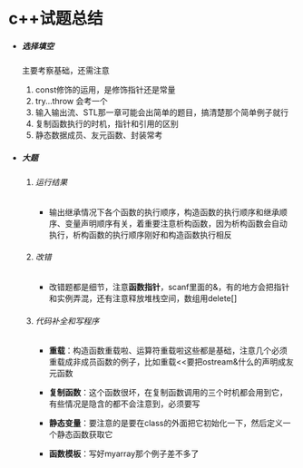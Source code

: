 # c++试题总结

- ##### 选择填空

  主要考察基础，还需注意

  1. const修饰的运用，是修饰指针还是常量
  2. try...throw 会考一个
  3. 输入输出流、STL那一章可能会出简单的题目，搞清楚那个简单例子就行
  4. 复制函数执行的时机，指针和引用的区别
  5. 静态数据成员、友元函数、封装常考

- ##### 大题

  1. ###### 运行结果

     - 输出继承情况下各个函数的执行顺序，构造函数的执行顺序和继承顺序、变量声明顺序有关，着重要注意析构函数，因为析构函数会自动执行，析构函数的执行顺序刚好和构造函数执行相反

  2. ###### 改错

     - 改错题都是细节，注意**函数指针**，scanf里面的&，有的地方会把指针和实例弄混，还有注意释放堆栈空间，数组用delete[]

  3. ###### 代码补全和写程序

     - **重载**：构造函数重载啦、运算符重载啦这些都是基础，注意几个必须重载成非成员函数的例子，比如重载<<要把ostream&什么的声明成友元函数

     - **复制函数**：这个函数很坏，在复制函数调用的三个时机都会用到它，有些情况是隐含的都不会注意到，必须要写

     - **静态变量**：要注意的是要在class的外面把它初始化一下，然后定义一个静态函数获取它

     - **函数模板**：写好myarray那个例子差不多了

       